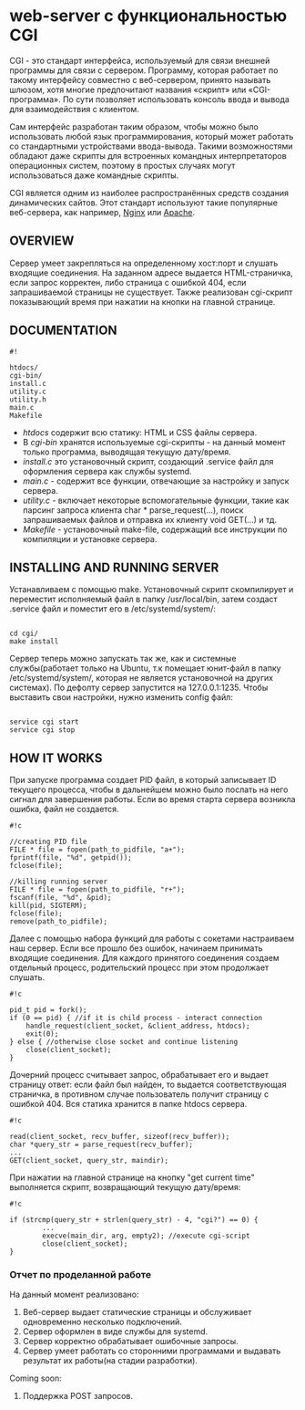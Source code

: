 # web-server с функциональностью CGI #

CGI - это стандарт интерфейса, используемый для связи внешней программы для связи с сервером. Программу, которая работает по такому интерфейсу совместно с веб-сервером, принято называть шлюзом, хотя многие предпочитают названия «скрипт» или «CGI-программа». По сути позволяет использовать консоль ввода и вывода для взаимодействия с клиентом.

Сам интерфейс разработан таким образом, чтобы можно было использовать любой язык программирования, который может работать со стандартными устройствами ввода-вывода. Такими возможностями обладают даже скрипты для встроенных командных интерпретаторов операционных систем, поэтому в простых случаях могут использоваться даже командные скрипты.

CGI является одним из наиболее распространённых средств создания динамических сайтов. Этот стандарт используют такие популярные веб-сервера, как например, [Nginx](https://ru.wikipedia.org/wiki/Nginx) или [Apache](https://ru.wikipedia.org/wiki/Apache_HTTP_Server).


## OVERVIEW ##

Сервер умеет закрепляться на определенному хост:порт и слушать входящие соединения. На заданном адресе выдается HTML-страничка, если запрос корректен, либо страница с ошибкой 404, если запрашиваемой страницы не существует. Также реализован cgi-скрипт показывающий время при нажатии на кнопки на главной странице.

## DOCUMENTATION ##


```
#!

htdocs/
cgi-bin/
install.c
utility.c
utility.h
main.c
Makefile
```

* *htdocs* содержит всю статику: HTML и CSS файлы сервера.
* В *cgi-bin* хранятся используемые cgi-скрипты - на данный момент только программа, выводящая текущую дату/время.
* *install.c* это установочный скрипт, создающий .service файл для оформления сервера как службы systemd.
* *main.c* - содержит все функции, отвечающие за настройку и запуск сервера.
* *utility.c* - включает некоторые вспомогательные функции, такие как парсинг запроса клиента char * parse_request(...), поиск запрашиваемых файлов и отправка их клиенту void GET(...) и тд.
* *Makefile* - установочный make-file, содержащий все инструкции по компиляции и установке сервера.


## INSTALLING AND RUNNING SERVER ##

 Устанавливаем с помощью make. Установочный скрипт скомпилирует и переместит исполняемый файл в папку /usr/local/bin, затем создаст .service файл и поместит его в /etc/systemd/system/:


```

cd cgi/
make install
```

Сервер теперь можно запускать так же, как и системные службы(работает только на Ubuntu,
т.к помещает юнит-файл в папку /etc/systemd/system/, которая не является установочной на 
 других системах). По дефолту сервер запустится на 127.0.0.1:1235. Чтобы выставить свои настройки, нужно изменить config файл:


```

service cgi start
service cgi stop
```

## HOW IT WORKS ##

При запуске программа создает PID файл, в который записывает ID текущего процесса, чтобы в дальнейшем можно было послать на него сигнал для завершения работы. Если во время старта сервера возникла ошибка, файл не создается.


```
#!c

//creating PID file
FILE * file = fopen(path_to_pidfile, "a+");
fprintf(file, "%d", getpid());
fclose(file);

//killing running server
FILE * file = fopen(path_to_pidfile, "r+");
fscanf(file, "%d", &pid);
kill(pid, SIGTERM);
fclose(file);
remove(path_to_pidfile);
```
Далее с помощью набора функций для работы с сокетами настраиваем наш сервер.
Если все прошло без ошибок, начинаем принимать входящие соединения. Для каждого принятого соединения создаем отдельный процесс, родительский процесс при этом продолжает слушать.


```
#!c

pid_t pid = fork();
if (0 == pid) { //if it is child process - interact connection
    handle_request(client_socket, &client_address, htdocs);
    exit(0);
} else { //otherwise close socket and continue listening
    close(client_socket);
}
```

Дочерний процесс считывает запрос, обрабатывает его и выдает страницу ответ: если файл был найден, то выдается соответствующая страничка, в противном случае пользователь получит страницу с ошибкой 404. Вся статика хранится в папке htdocs сервера.


```
#!c

read(client_socket, recv_buffer, sizeof(recv_buffer));
char *query_str = parse_request(recv_buffer);
...
GET(client_socket, query_str, maindir);
```

При нажатии на главной странице на кнопку "get current time" выполняется скрипт, возвращающий текущую дату/время:


```
#!c

if (strcmp(query_str + strlen(query_str) - 4, "cgi?") == 0) {
        ...
        execve(main_dir, arg, empty2); //execute cgi-script
        close(client_socket);
}

```

### Отчет по проделанной работе ###

На данный момент реализовано:

1. Веб-сервер выдает статические страницы и обслуживает одновременно несколько подключений.
2. Сервер оформлен в виде службы для systemd.
3. Сервер корректно обрабатывает ошибочные запросы.
4. Сервер умеет работать со сторонними программами и выдавать результат их работы(на стадии разработки).

Coming soon:

1. Поддержка POST запросов.